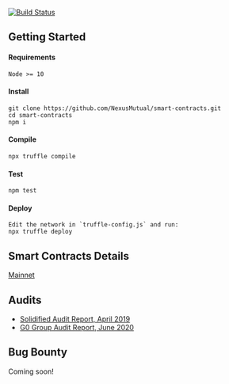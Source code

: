 [![Build Status](https://travis-ci.org/somish/NexusMutual.svg?branch=master)](https://travis-ci.org/somish/NexusMutual?branch=master)

## Getting Started

#### Requirements
```
Node >= 10
```
#### Install
```
git clone https://github.com/NexusMutual/smart-contracts.git
cd smart-contracts
npm i
```
#### Compile
```
npx truffle compile
```
#### Test
```
npm test
```
#### Deploy
```
Edit the network in `truffle-config.js` and run:
npx truffle deploy
```

## Smart Contracts Details 

[Mainnet](https://nxm.surge.sh/)

## Audits

- [Solidified Audit Report, April 2019](https://github.com/solidified-platform/audits/blob/master/Audit%20Report%20-%20Nexus%20Mutual%20%5B22.04.2019%5D.pdf)  
- [G0 Group Audit Report, June 2020](https://github.com/g0-group/Audits/blob/master/G0Group-NexusMutual2020Jun.pdf)

## Bug Bounty

Coming soon!
